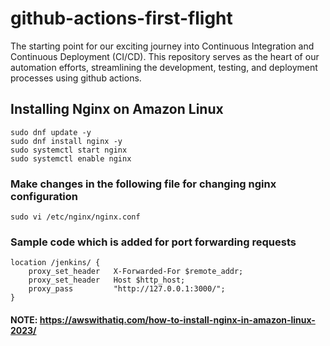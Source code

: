 # github-actions-first-flight
The starting point for our exciting journey into Continuous Integration and Continuous Deployment (CI/CD). This repository serves as the heart of our automation efforts, streamlining the development, testing, and deployment processes using github actions.

## Installing Nginx on Amazon Linux

```
sudo dnf update -y
sudo dnf install nginx -y
sudo systemctl start nginx
sudo systemctl enable nginx
```

### Make changes in the following file for changing nginx configuration

```
sudo vi /etc/nginx/nginx.conf
```

### Sample code which is added for port forwarding requests 

```
location /jenkins/ {
    proxy_set_header   X-Forwarded-For $remote_addr;
    proxy_set_header   Host $http_host;
    proxy_pass         "http://127.0.0.1:3000/";
}
```

#### NOTE: https://awswithatiq.com/how-to-install-nginx-in-amazon-linux-2023/